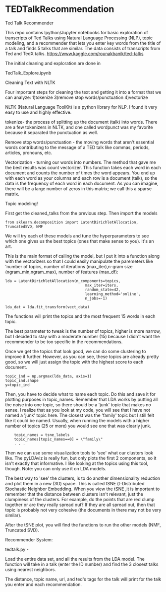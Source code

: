 # TEDTalkRecommendation

Ted Talk Recommender

This repo contains Ipython/Jupyter notebooks for basic exploration of transcripts of Ted Talks using Natural Language Processing (NLP), topic modeling, and a recommender that lets you enter key words from the title of a talk and finds 5 talks that are similar. The data consists of transcripts from Ted and TedX talks. https://www.kaggle.com/rounakbanik/ted-talks

The initial cleaning and exploration are done in

TedTalk_Explore.ipynb

Cleaning Text with NLTK

Four important steps for cleaning the text and getting it into a format that we can analyze: 1)tokenize 3)remove stop words/punctuation 4)vectorize

NLTK (Natural Language ToolKit) is a python library for NLP. I found it very easy to use and highly effective.

tokenize- the process of splitting up the document (talk) into words. There are a few tokenizers in NLTK, and one called wordpunct was my favorite because it separated the punctuation as well.

Remove stop words/punctuation - the moving words that aren't essential words contributing to the message of a TED talk like commas, periods, articles, pronouns, etc.

Vectorization - turning our words into numbers. The method that gave me the best results was count vectorizer. This function takes each word in each document and counts the number of times the word appears. You end up with each word as your columns and each row is a document (talk), so the data is the frequency of each word in each document. As you can imagine, there will be a large number of zeros in this matrix; we call this a sparse matrix.

Topic modeling!

First get the cleaned_talks from the previous step. Then import the models

    from sklearn.decomposition import LatentDirichletAllocation,  TruncatedSVD, NMF

We will try each of these models and tune the hyperparameters to see which one gives us the best topics (ones that make sense to you). It's an art.

This is the main format of calling the model, but I put it into a function along with the vectorizers so that I could easily manipulate the paremeters like 'number of topics, number of iterations (max_iter),n-gram size (ngram_min,ngram_max), number of features (max_df):

    lda = LatentDirichletAllocation(n_components=topics,
                                        max_iter=iters,
                                        random_state=42,
                                        learning_method='online',
                                        n_jobs=-1)
       
    lda_dat = lda.fit_transform(vect_data)

The functions will print the topics and the most frequent 15 words in each topic.

The best parameter to tweak is the number of topics, higher is more narrow, but I decided to stay with a moderate number (15) because I didn't want the recommender to be too specific in the recommendations.

Once we get the topics that look good, we can do some clustering to improve it further. However, as you can see, these topics are already pretty good, so we will just assign the topic with the highest score to each document.

    topic_ind = np.argmax(lda_data, axis=1)
    topic_ind.shape
    y=topic_ind

Then, you have to decide what to name each topic. Do this and save it for plotting purposes in topic_names. Remember that LDA works by putting all the noise into one topic, so there should be a 'junk' topic that makes no sense. I realize that as you look at my code, you will see that I have not named a 'junk' topic here. The closest was the 'family' topic but I still felt like it could be named. Usually, when running the models with a higher number of topics (25 or more) you would see one that was clearly junk.

        topic_names = tsne_labels
        topic_names[topic_names==0] = \"family\" 
        . . .

Then we can use some visualization tools to 'see' what our clusters look like. The pyLDAviz is really fun, but only plots the first 2 components, so it isn't exactly that informative. I like looking at the topics using this tool, though. Note: you can only use it on LDA models.

The best way to 'see' the clusters, is to do another dimensionality reduction and plot them in a new (3D) space. This is called tSNE (t-Distributed Stochastic Neighbor Embedding. When you view the tSNE ,it is important to remember that the distance between clusters isn't relevant, just the clumpiness of the clusters. For example, do the points that are red clump together or are they really spread out? If they are all spread out, then that topic is probably not very cohesive (the documents in there may not be very similar).

After the tSNE plot, you will find the functions to run the other models (NMF, Truncated SVD).



Recommender System:

tedtalk.py - 

Load the entire data set, and all the results from the LDA model. The function will take in a talk (enter the ID number) and find the 3 closest talks using nearest neighbors.

The distance, topic name, url, and ted's tags for the talk will print for the talk you enter and each recommendation.
